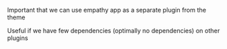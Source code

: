



Important that we can use empathy app as a separate plugin from the theme


Useful if we have few dependencies (optimally no dependencies) on other plugins


